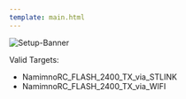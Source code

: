 ```yaml
---
template: main.html
---
```


![Setup-Banner](https://raw.githubusercontent.com/ExpressLRS/ExpressLRS-hardware/master/img/quick-start.png)

Valid Targets:

- NamimnoRC_FLASH_2400_TX_via_STLINK
- NamimnoRC_FLASH_2400_TX_via_WIFI
